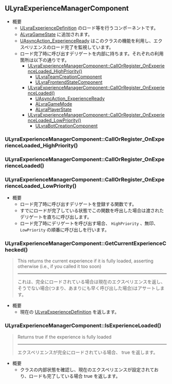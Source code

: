 ## ULyraExperienceManagerComponent

* 概要
	* [ULyraExperienceDefinition] のロード等を行うコンポーネントです。
	* [ALyraGameState] に追加されます。
	* [UAsyncAction_ExperienceReady] はこのクラスの機能を利用し、エクスペリエンスのロード完了を監視しています。
	* ロード完了時に呼び出すデリゲートを内部に持ちます。それぞれの利用箇所は以下の通りです。
		* [ULyraExperienceManagerComponent::CallOrRegister_OnExperienceLoaded_HighPriority()]
			* [ULyraTeamCreationComponent]
			* [ULyraFrontendStateComponent]
		* [ULyraExperienceManagerComponent::CallOrRegister_OnExperienceLoaded()]
			* [UAsyncAction_ExperienceReady]
			* [ALyraGameMode]
			* [ALyraPlayerState]
		* [ULyraExperienceManagerComponent::CallOrRegister_OnExperienceLoaded_LowPriority()]
			* [ULyraBotCreationComponent]


### ULyraExperienceManagerComponent::CallOrRegister_OnExperienceLoaded_HighPriority()
### ULyraExperienceManagerComponent::CallOrRegister_OnExperienceLoaded()
### ULyraExperienceManagerComponent::CallOrRegister_OnExperienceLoaded_LowPriority()

* 概要
	* ロード完了時に呼び出すデリゲートを登録する関数です。
	* すでにロードが完了している状態でこの関数を呼出した場合は渡されたデリゲートを直ちに呼び出します。
	* ロード完了時にデリゲートを呼び出す場合、 `HighPriority` 、無印、 `LowPriority` の順番に呼び出しを行います。

### ULyraExperienceManagerComponent::GetCurrentExperienceChecked()

> This returns the current experience if it is fully loaded, asserting otherwise (i.e., if you called it too soon)  
> 
> ----
> これは、完全にロードされている場合は現在のエクスペリエンスを返し、そうでない場合(つまり、あまりにも早く呼び出した場合)はアサートします。

* 概要
	* 現在の [ULyraExperienceDefinition] を返します。

### ULyraExperienceManagerComponent::IsExperienceLoaded()

> Returns true if the experience is fully loaded  
> 
> ----
> エクスペリエンスが完全にロードされている場合、 true を返します。  

* 概要
	* クラスの内部状態を確認し、現在のエクスペリエンスが設定されており、ロードも完了している場合 true を返します。



<!--- ページ内のリンク --->

<!--- 自前の画像へのリンク --->

<!--- generated --->
[ULyraBotCreationComponent]: ../../Lyra/Etc/ULyraBotCreationComponent.md#ulyrabotcreationcomponent
[ULyraFrontendStateComponent]: ../../Lyra/Etc/ULyraFrontendStateComponent.md#ulyrafrontendstatecomponent
[ULyraTeamCreationComponent]: ../../Lyra/Etc/ULyraTeamCreationComponent.md#ulyrateamcreationcomponent
[UAsyncAction_ExperienceReady]: ../../Lyra/Experience/UAsyncAction_ExperienceReady.md#uasyncaction_experienceready
[ULyraExperienceDefinition]: ../../Lyra/Experience/ULyraExperienceDefinition.md#ulyraexperiencedefinition
[ULyraExperienceManagerComponent::CallOrRegister_OnExperienceLoaded_HighPriority()]: ../../Lyra/Experience/ULyraExperienceManagerComponent.md#ulyraexperiencemanagercomponentcallorregister_onexperienceloaded_highpriority
[ULyraExperienceManagerComponent::CallOrRegister_OnExperienceLoaded()]: ../../Lyra/Experience/ULyraExperienceManagerComponent.md#ulyraexperiencemanagercomponentcallorregister_onexperienceloaded
[ULyraExperienceManagerComponent::CallOrRegister_OnExperienceLoaded_LowPriority()]: ../../Lyra/Experience/ULyraExperienceManagerComponent.md#ulyraexperiencemanagercomponentcallorregister_onexperienceloaded_lowpriority
[ALyraGameMode]: ../../Lyra/GameplayFramework/ALyraGameMode.md#alyragamemode
[ALyraGameState]: ../../Lyra/GameplayFramework/ALyraGameState.md#alyragamestate
[ALyraPlayerState]: ../../Lyra/GameplayFramework/ALyraPlayerState.md#alyraplayerstate
